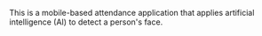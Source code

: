 This is a mobile-based attendance application that applies artificial intelligence (AI) to detect a person's face.
